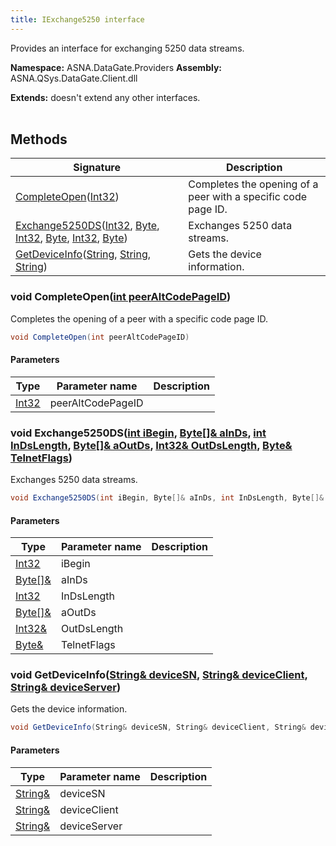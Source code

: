 ```yaml
---
title: IExchange5250 interface
---
```


Provides an interface for exchanging 5250 data streams.

**Namespace:** ASNA.DataGate.Providers
**Assembly:** ASNA.QSys.DataGate.Client.dll

**Extends:** doesn't extend any other interfaces.
<br>
<br>

## Methods

| Signature | Description |
| --- | --- |
| [CompleteOpen](#void-completeopenint-peeraltcodepageid)([Int32](https://docs.microsoft.com/en-us/dotnet/api/system.int32)) | Completes the opening of a peer with a specific code page ID.
| [Exchange5250DS](#void-exchange5250dsint-ibegin-byte--ainds-int-indslength-byte--aoutds-int32-outdslength-byte-telnetflags)([Int32](https://docs.microsoft.com/en-us/dotnet/api/system.int32), [Byte](https://docs.microsoft.com/en-us/dotnet/api/system.byte), [Int32](https://docs.microsoft.com/en-us/dotnet/api/system.int32), [Byte](https://docs.microsoft.com/en-us/dotnet/api/system.byte), [Int32](https://docs.microsoft.com/en-us/dotnet/api/system.int32), [Byte](https://docs.microsoft.com/en-us/dotnet/api/system.byte)) | Exchanges 5250 data streams.
| [GetDeviceInfo](#void-getdeviceinfostring-devicesn-string-deviceclient-string-deviceserver)([String](https://docs.microsoft.com/en-us/dotnet/api/system.string), [String](https://docs.microsoft.com/en-us/dotnet/api/system.string), [String](https://docs.microsoft.com/en-us/dotnet/api/system.string)) | Gets the device information.

### void CompleteOpen([int peerAltCodePageID](https://learn.microsoft.com/en-us/dotnet/csharp/language-reference/builtin-types/integral-numeric-types))

Completes the opening of a peer with a specific code page ID.

```cs
void CompleteOpen(int peerAltCodePageID)
```

#### Parameters

| Type | Parameter name | Description
| --- | --- | ---
| [Int32](https://docs.microsoft.com/en-us/dotnet/api/system.int32) | peerAltCodePageID | 

### void Exchange5250DS([int iBegin](https://learn.microsoft.com/en-us/dotnet/csharp/language-reference/builtin-types/integral-numeric-types), [Byte\[\]& aInDs](https://docs.microsoft.com/en-us/dotnet/api/system.byte), [int InDsLength](https://learn.microsoft.com/en-us/dotnet/csharp/language-reference/builtin-types/integral-numeric-types), [Byte\[\]& aOutDs](https://docs.microsoft.com/en-us/dotnet/api/system.byte), [Int32& OutDsLength](https://docs.microsoft.com/en-us/dotnet/api/system.int32), [Byte& TelnetFlags](https://docs.microsoft.com/en-us/dotnet/api/system.byte))

Exchanges 5250 data streams.

```cs
void Exchange5250DS(int iBegin, Byte[]& aInDs, int InDsLength, Byte[]& aOutDs, Int32& OutDsLength, Byte& TelnetFlags)
```

#### Parameters

| Type | Parameter name | Description
| --- | --- | ---
| [Int32](https://docs.microsoft.com/en-us/dotnet/api/system.int32) | iBegin | 
| [Byte\[\]&](https://docs.microsoft.com/en-us/dotnet/api/system.byte) | aInDs | 
| [Int32](https://docs.microsoft.com/en-us/dotnet/api/system.int32) | InDsLength | 
| [Byte\[\]&](https://docs.microsoft.com/en-us/dotnet/api/system.byte) | aOutDs | 
| [Int32&](https://docs.microsoft.com/en-us/dotnet/api/system.int32) | OutDsLength | 
| [Byte&](https://docs.microsoft.com/en-us/dotnet/api/system.byte) | TelnetFlags | 

### void GetDeviceInfo([String& deviceSN](https://docs.microsoft.com/en-us/dotnet/api/system.string), [String& deviceClient](https://docs.microsoft.com/en-us/dotnet/api/system.string), [String& deviceServer](https://docs.microsoft.com/en-us/dotnet/api/system.string))

Gets the device information.

```cs
void GetDeviceInfo(String& deviceSN, String& deviceClient, String& deviceServer)
```

#### Parameters

| Type | Parameter name | Description
| --- | --- | ---
| [String&](https://docs.microsoft.com/en-us/dotnet/api/system.string) | deviceSN | 
| [String&](https://docs.microsoft.com/en-us/dotnet/api/system.string) | deviceClient | 
| [String&](https://docs.microsoft.com/en-us/dotnet/api/system.string) | deviceServer | 
